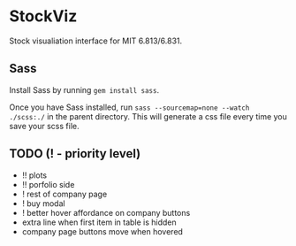 # StockViz
Stock visualiation interface for MIT 6.813/6.831.

## Sass
Install Sass by running `gem install sass`.

Once you have Sass installed, run `sass --sourcemap=none --watch ./scss:./` in the parent directory. This will generate a css file every time you save your scss file.

## TODO (! - priority level)
- !! plots
- !! porfolio side
- ! rest of company page
- ! buy modal
- ! better hover affordance on company buttons
- extra line when first item in table is hidden
- company page buttons move when hovered
